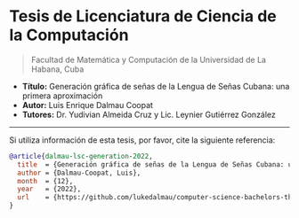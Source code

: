 # Tesis de Licenciatura de Ciencia de la Computación

> Facultad de Matemática y Computación de la Universidad de La Habana, Cuba

- **Título:** Generación gráfica de señas de la Lengua de Señas Cubana: una primera aproximación
- **Autor:** Luis Enrique Dalmau Coopat
- **Tutores:** Dr. Yudivian Almeida Cruz y Lic. Leynier Gutiérrez González

---

Si utiliza información de esta tesis, por favor, cite la siguiente referencia:

```BibTeX
@article{dalmau-lsc-generation-2022,
  title  = {Generación gráfica de señas de la Lengua de Señas Cubana: una primera aproximación},
  author = {Dalmau-Coopat, Luis},
  month  = {12},
  year   = {2022},
  url    = {https://github.com/lukedalmau/computer-science-bachelors-thesis}
}
```
